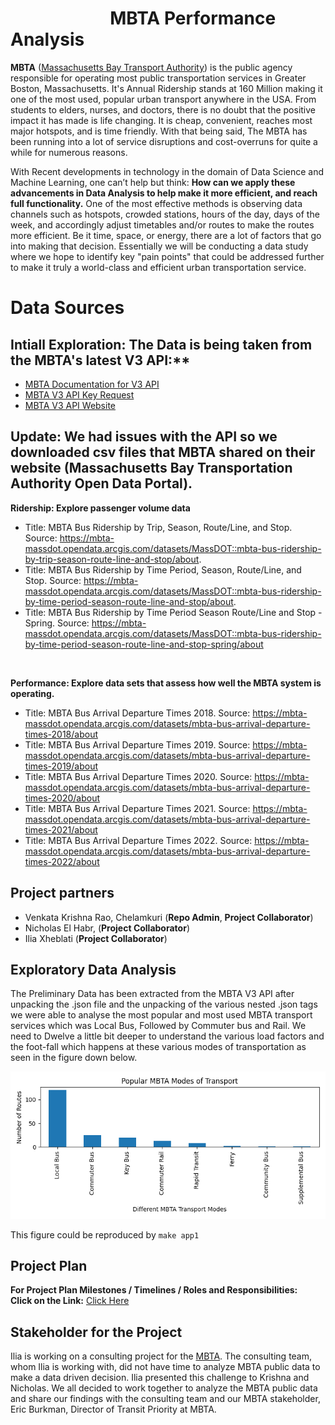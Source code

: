 # &nbsp; &nbsp;&nbsp;&nbsp;&nbsp;&nbsp; &nbsp;&nbsp;&nbsp;&nbsp;&nbsp;&nbsp;&nbsp;&nbsp;&nbsp;&nbsp;&nbsp;&nbsp;&nbsp;&nbsp;&nbsp;&nbsp;MBTA Performance Analysis

**MBTA** ([Massachusetts Bay Transport Authority](https://en.wikipedia.org/wiki/Massachusetts_Bay_Transportation_Authority)) is the public agency responsible for operating most public transportation services in Greater Boston, Massachusetts. It's Annual Ridership stands at 160 Million making it one of the most used, popular urban transport anywhere in the USA. From students to elders, nurses, and doctors, there is no doubt that the positive impact it has made is life changing. It is cheap, convenient, reaches most major hotspots, and is time friendly. With that being said, The MBTA has been running into a lot of service disruptions and cost-overruns for quite a while for numerous reasons.<br>

With Recent developments in technology in the domain of Data Science and Machine Learning, one can’t help but think: **How can we apply these advancements in Data Analysis to help make it more efficient, and reach full functionality.** One of the most effective methods is observing data channels such as hotspots, crowded stations, hours of the day, days of the week, and accordingly adjust timetables and/or routes to make the routes more efficient. Be it time, space, or energy, there are a lot of factors that go into making that decision. Essentially we will be conducting a data study where we hope to identify key "pain points" that could be addressed further to make it truly a world-class and efficient urban transportation service.<br>

# Data Sources

## Intiall Exploration: The Data is being taken from the MBTA's latest V3 API:**<br>

- [MBTA Documentation for V3 API](https://api-v3.mbta.com/docs/swagger/index.html)
- [MBTA V3 API Key Request](https://api-v3.mbta.com/portal)
- [MBTA V3 API Website](https://www.mbta.com/developers/v3-api)

## Update: We had issues with the API so we downloaded csv files that MBTA shared on their website (Massachusetts Bay Transportation Authority Open Data Portal).

**Ridership: Explore passenger volume data**

- Title: MBTA Bus Ridership by Trip, Season, Route/Line, and Stop. Source: https://mbta-massdot.opendata.arcgis.com/datasets/MassDOT::mbta-bus-ridership-by-trip-season-route-line-and-stop/about. 
- Title: MBTA Bus Ridership by Time Period, Season, Route/Line, and Stop. Source: https://mbta-massdot.opendata.arcgis.com/datasets/MassDOT::mbta-bus-ridership-by-time-period-season-route-line-and-stop/about. 
- Title: MBTA Bus Ridership by Time Period Season Route/Line and Stop - Spring. Source: https://mbta-massdot.opendata.arcgis.com/datasets/MassDOT::mbta-bus-ridership-by-time-period-season-route-line-and-stop-spring/about
<br>

**Performance: Explore data sets that assess how well the MBTA system is operating.**

- Title: MBTA Bus Arrival Departure Times 2018. Source: https://mbta-massdot.opendata.arcgis.com/datasets/mbta-bus-arrival-departure-times-2018/about
- Title: MBTA Bus Arrival Departure Times 2019. Source: https://mbta-massdot.opendata.arcgis.com/datasets/mbta-bus-arrival-departure-times-2019/about
- Title: MBTA Bus Arrival Departure Times 2020. Source: https://mbta-massdot.opendata.arcgis.com/datasets/mbta-bus-arrival-departure-times-2020/about
- Title: MBTA Bus Arrival Departure Times 2021. Source: https://mbta-massdot.opendata.arcgis.com/datasets/mbta-bus-arrival-departure-times-2021/about
- Title: MBTA Bus Arrival Departure Times 2022. Source: https://mbta-massdot.opendata.arcgis.com/datasets/mbta-bus-arrival-departure-times-2022/about


## Project partners

- Venkata Krishna Rao, Chelamkuri (**Repo Admin**, **Project Collaborator**)
- Nicholas El Habr, (**Project Collaborator**)
- Ilia Xheblati (**Project Collaborator**)

## Exploratory Data Analysis

The Preliminary Data has been extracted from the MBTA V3 API after unpacking the .json file and the unpacking of the various nested .json tags we were able to analyse the 
most popular and most used MBTA transport services which was Local Bus, Followed by Commuter bus and Rail.
We need to Dwelve a little bit deeper to understand the various load factors and the foot-fall which happens at these various modes of transportation as seen in the figure down below. <br>

![Image Showing Popular MBTA Modes of Transportation Services](figures/mbta_modes_of_transport.png)

This figure could be reproduced by `make app1`

## Project Plan

**For Project Plan Milestones / Timelines / Roles and Responsibilities:** <br>
**Click on the Link:** [Click Here](plan.md)

## Stakeholder for the Project
Ilia is working on a consulting project for the [MBTA](https://www.linkedin.com/posts/be-edge_meet-the-team-massachusetts-bay-transportation-activity-6940316466185416704-K4YX?utm_source=linkedin_share&utm_medium=member_desktop_web). The consulting team, whom Ilia is working with, did not have time to analyze MBTA public data to make a data driven decision. Ilia presented this challenge to Krishna and Nicholas. We all decided to work together to analyze the MBTA public data and share our findings with the consulting team and our MBTA stakeholder, Eric Burkman, Director of Transit Priority at MBTA.
